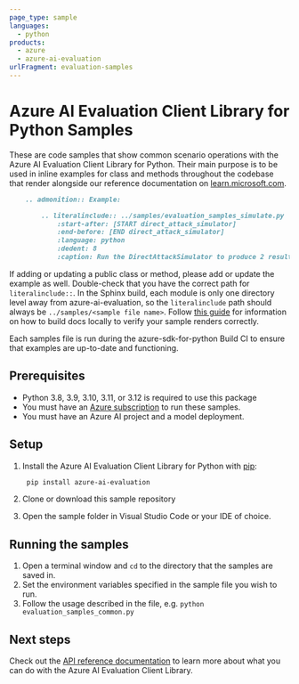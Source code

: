 ```yaml
---
page_type: sample
languages:
  - python
products:
  - azure
  - azure-ai-evaluation
urlFragment: evaluation-samples
---
```


# Azure AI Evaluation Client Library for Python Samples

These are code samples that show common scenario operations with the Azure AI Evaluation Client Library for Python.
Their main purpose is to be used in inline examples for class and methods throughout the codebase that render alongside our reference documentation on [learn.microsoft.com](https://learn.microsoft.com/python/api/azure-ai-evaluation/azure.ai.evaluation?view=azure-python-preview).

```markdown
    .. admonition:: Example:

        .. literalinclude:: ../samples/evaluation_samples_simulate.py
            :start-after: [START direct_attack_simulator]
            :end-before: [END direct_attack_simulator]
            :language: python
            :dedent: 8
            :caption: Run the DirectAttackSimulator to produce 2 results with 3 conversation turns each (6 messages in each result).
```

If adding or updating a public class or method, please add or update the example as well. Double-check that you have the correct path for `literalinclude::`. In the Sphinx build, each module is only one directory level away from azure-ai-evaluation, so the `literalinclude` path should always be `../samples/<sample file name>`. Follow [this guide](https://github.com/Azure/azure-sdk-for-python/blob/main/doc/dev/sample_guide.md) for information on how to build docs locally to verify your sample renders correctly.

Each samples file is run during the azure-sdk-for-python Build CI to ensure that examples are up-to-date and functioning.


## Prerequisites

* Python 3.8, 3.9, 3.10, 3.11, or 3.12 is required to use this package
* You must have an [Azure subscription](https://azure.microsoft.com/free/) to run these samples.
* You must have an Azure AI project and a model deployment.

## Setup

1. Install the Azure AI Evaluation Client Library for Python with [pip](https://pypi.org/project/pip/):

   ```bash
    pip install azure-ai-evaluation
    ```

2. Clone or download this sample repository
3. Open the sample folder in Visual Studio Code or your IDE of choice.

## Running the samples

1. Open a terminal window and `cd` to the directory that the samples are saved in.
2. Set the environment variables specified in the sample file you wish to run.
3. Follow the usage described in the file, e.g. `python evaluation_samples_common.py`

## Next steps

Check out the [API reference documentation](https://learn.microsoft.com/python/api/azure-ai-evaluation/azure.ai.evaluation?view=azure-python-preview) to learn more about what you can do with the Azure AI Evaluation Client Library.
